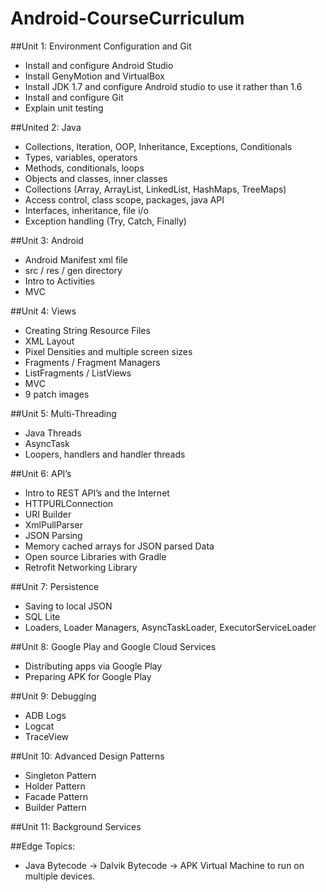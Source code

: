 Android-CourseCurriculum
=================


##Unit 1: Environment Configuration and Git

  - Install and configure Android Studio
  - Install GenyMotion and VirtualBox 
  - Install JDK 1.7 and configure Android studio to use it rather than 1.6 
  - Install and configure Git  
  - Explain unit testing 

##United 2: Java 

  - Collections, Iteration, OOP, Inheritance, Exceptions, Conditionals
  - Types, variables, operators 
  - Methods, conditionals, loops
  - Objects and classes, inner classes 
  - Collections (Array, ArrayList, LinkedList, HashMaps, TreeMaps)  
  - Access control, class scope, packages, java API 
  - Interfaces, inheritance, file i/o 
  - Exception handling (Try, Catch, Finally) 

##Unit 3: Android

  - Android Manifest xml file 
  - src / res / gen directory 
  - Intro to Activities 
  - MVC 

##Unit 4: Views

  - Creating String Resource Files 
  - XML Layout 
  - Pixel Densities and multiple screen sizes 
  - Fragments / Fragment Managers 
  - ListFragments / ListViews 
  - MVC
  - 9 patch images 

##Unit 5: Multi-Threading 

  - Java Threads 
  - AsyncTask
  - Loopers, handlers and handler threads 

##Unit 6: API’s 

  - Intro to REST API’s and the Internet 
  - HTTPURLConnection 
  - URI Builder 
  - XmlPullParser
  - JSON Parsing 
  - Memory cached arrays for JSON parsed Data 
  - Open source Libraries with Gradle 
  - Retrofit Networking Library

##Unit 7: Persistence 

  - Saving to local JSON 
  - SQL Lite 
  - Loaders, Loader Managers, AsyncTaskLoader, ExecutorServiceLoader

##Unit 8: Google Play and Google Cloud Services 
  - Distributing apps via Google Play 
  - Preparing APK for Google Play 

##Unit 9: Debugging 
  - ADB Logs 
  - Logcat
  - TraceView 

##Unit 10: Advanced Design Patterns 

  - Singleton Pattern 
  - Holder Pattern 
  - Facade Pattern 
  - Builder Pattern 

##Unit 11: Background Services 


##Edge Topics: 

  - Java Bytecode -> Dalvik Bytecode -> APK Virtual Machine to run on multiple devices.  
